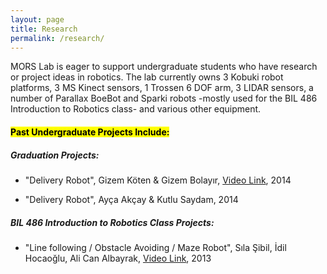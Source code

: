 ```yaml
---
layout: page
title: Research
permalink: /research/
---
```


MORS Lab is eager to support undergraduate students who have research or project ideas in robotics. The lab currently owns 3 Kobuki robot platforms, 3 MS Kinect sensors, 1 Trossen 6 DOF arm, 3 LIDAR sensors, a number of Parallax BoeBot and Sparki robots -mostly used for the BIL 486 Introduction to Robotics class- and various other equipment. 

<h4><mark>Past Undergraduate Projects Include:</mark></h4>

<h5>Graduation Projects:</h5>

- "Delivery Robot", Gizem Köten & Gizem Bolayır, <a href="https://www.youtube.com/watch?v=ko6gb4BbinQ">Video Link</a>, 2014

- "Delivery Robot", Ayça Akçay & Kutlu Saydam, 2014


<h5>BIL 486 Introduction to Robotics Class Projects:</h5>


- "Line following / Obstacle Avoiding / Maze Robot", Sıla Şibil, İdil Hocaoğlu, Ali Can Albayrak, 
<a href="https://www.youtube.com/watch?v=mK7E-GPM5EY">Video Link</a>, 2013
